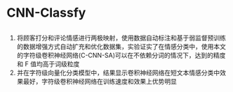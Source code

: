 # CNN-Classfy
## 
1. 将顾客打分和评论情感进行两极映射，使用数据自动标注和基于弱监督预训练的数据增强方式自动扩充和优化数据集，实验证实了在情感分类中，使用本文的字符级卷积神经网络(C-CNN-SA)可以在不依赖分词的情况下，达到的精度和 F 值均高于词级粒度
2. 并在字符级向量化分类模型中，结果显示卷积神经网络在短文本情感分类中效果最好，字符级卷积神经网络在训练速度和效果上优势明显
